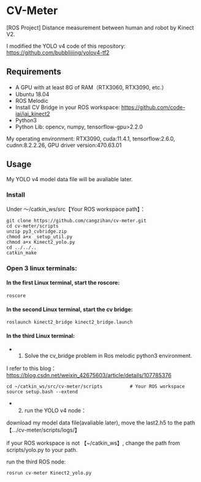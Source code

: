 # CV-Meter
[ROS Project] Distance measurement between human and robot by Kinect V2.

I modified the YOLO v4 code of this repository: https://github.com/bubbliiiing/yolov4-tf2

## Requirements
- A GPU with at least 8G of RAM（RTX3060, RTX3090, etc.）
- Ubuntu 18.04
- ROS Melodic
- Install CV Bridge in your ROS workspace: https://github.com/code-iai/iai_kinect2
- Python3
- Python Lib: opencv, numpy, tensorflow-gpu>2.2.0

My operating environment: RTX3090, cuda:11.4.1, tensorflow:2.6.0, cudnn:8.2.2.26, GPU driver version:470.63.01

## Usage
My YOLO v4 model data file will be avaliable later.

### Install
Under ～/catkin_ws/src【Your ROS workspace path】：
```
git clone https://github.com/cangzihan/cv-meter.git
cd cv-meter/scripts
unzip py3_cvbridge.zip
chmod a+x _setup_util.py
chmod a+x Kinect2_yolo.py
cd ../../..
catkin_make
```

### Open 3 linux terminals:
#### In the first Linux terminal, start the roscore:
```
roscore
```

#### In the second Linux terminal, start the cv bridge:
```
roslaunch kinect2_bridge kinect2_bridge.launch
```

#### In the third Linux terminal:
- 1. Solve the cv_bridge problem in Ros melodic python3 environment. 

I refer to this blog：https://blog.csdn.net/weixin_42675603/article/details/107785376
```
cd ~/catkin_ws/src/cv-meter/scripts          # Your ROS workspace
source setup.bash --extend
```

- 2. run the YOLO v4 node：

download my model data file(avaliable later), move the last2.h5 to the path 【.../cv-meter/scripts/logs/】

if your ROS workspace is not 【~/catkin_ws】, change the path from scripts/yolo.py to your path.

run the third ROS node:
```
rosrun cv-meter Kinect2_yolo.py
```
